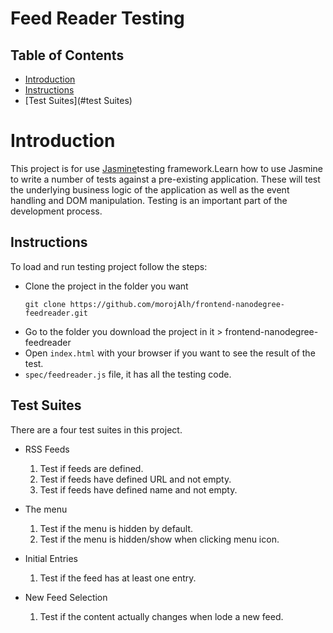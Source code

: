 # Feed Reader Testing

## Table of Contents
* [Introduction](#introduction-to-the-game)
* [Instructions](#instructions)
* [Test Suites](#test Suites)


# Introduction

This project is for use [Jasmine](https://jasmine.github.io)testing framework.Learn how to use Jasmine to write a number of tests against a pre-existing application. These will test the underlying business logic of the application as well as the event handling and DOM manipulation. Testing is an important part of the development process.

## Instructions

To load and run testing project follow the steps:
  - Clone the project in the folder you want
    ```
    git clone https://github.com/morojAlh/frontend-nanodegree-feedreader.git
    ```
  - Go to the folder you download the project in it > frontend-nanodegree-feedreader
  - Open `index.html` with your browser if you want to see the result of the test.
  - `spec/feedreader.js` file, it has all the testing code.

## Test Suites

There are a four test suites in this project.
* RSS Feeds
  1. Test if feeds are defined.
  2. Test if feeds have defined URL and not empty.
  3. Test if feeds have defined name and not empty.

* The menu
  1. Test if the menu is hidden by default.
  2. Test if the menu is hidden/show when clicking menu icon.

* Initial Entries
  1. Test if the feed has at least one entry.

* New Feed Selection
  1. Test if the content actually changes when lode a new feed.

